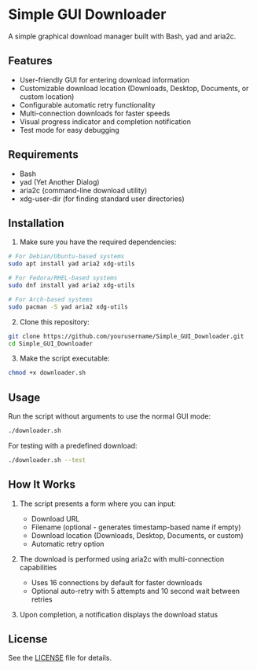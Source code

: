 # Simple GUI Downloader

A simple graphical download manager built with Bash, yad and aria2c.

## Features

- User-friendly GUI for entering download information
- Customizable download location (Downloads, Desktop, Documents, or custom location)
- Configurable automatic retry functionality
- Multi-connection downloads for faster speeds
- Visual progress indicator and completion notification
- Test mode for easy debugging

## Requirements

- Bash
- yad (Yet Another Dialog)
- aria2c (command-line download utility)
- xdg-user-dir (for finding standard user directories)

## Installation

1. Make sure you have the required dependencies:

```bash
# For Debian/Ubuntu-based systems
sudo apt install yad aria2 xdg-utils

# For Fedora/RHEL-based systems
sudo dnf install yad aria2 xdg-utils

# For Arch-based systems
sudo pacman -S yad aria2 xdg-utils
```

2. Clone this repository:

```bash
git clone https://github.com/yourusername/Simple_GUI_Downloader.git
cd Simple_GUI_Downloader
```

3. Make the script executable:

```bash
chmod +x downloader.sh
```

## Usage

Run the script without arguments to use the normal GUI mode:

```bash
./downloader.sh
```

For testing with a predefined download:

```bash
./downloader.sh --test
```

## How It Works

1. The script presents a form where you can input:
   - Download URL
   - Filename (optional - generates timestamp-based name if empty)
   - Download location (Downloads, Desktop, Documents, or custom)
   - Automatic retry option

2. The download is performed using aria2c with multi-connection capabilities
   - Uses 16 connections by default for faster downloads
   - Optional auto-retry with 5 attempts and 10 second wait between retries

3. Upon completion, a notification displays the download status

## License

See the [LICENSE](LICENSE) file for details.
